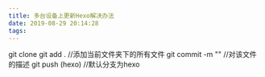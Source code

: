 ```yaml
---
title: 多台设备上更新Hexo解决办法
date: 2019-08-29 20:14:28
tags:
---
```

git clone
git add .  //添加当前文件夹下的所有文件
git commit -m ""    //对该文件的描述
git push (hexo)   //默认分支为hexo

